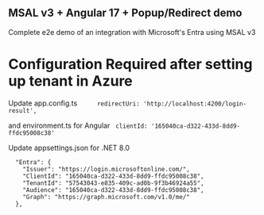 ## MSAL v3 + Angular 17 + Popup/Redirect demo

Complete e2e demo of an integration with Microsoft's Entra using MSAL v3

# Configuration Required after setting up tenant in Azure

Update app.config.ts 
`      redirectUri: 'http://localhost:4200/login-result', `

and environment.ts for Angular
` clientId: '165040ca-d322-433d-8dd9-ffdc95008c38'`

Update appsettings.json for .NET 8.0 
```
  "Entra": {
    "Issuer": "https://login.microsoftonline.com/",
    "ClientId": "165040ca-d322-433d-8dd9-ffdc95008c38",
    "TenantId": "57543043-e835-409c-ad0b-9f3b46924a55",
    "Audience": "165040ca-d322-433d-8dd9-ffdc95008c38",
    "Graph": "https://graph.microsoft.com/v1.0/me/"
  },
```
